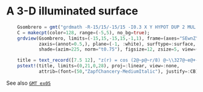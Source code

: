 # A 3-D illuminated surface

```julia
 	Gsombrero = gmt("grdmath -R-15/15/-15/15 -I0.3 X Y HYPOT DUP 2 MUL PI MUL 8 DIV COS EXCH NEG 10 DIV EXP MUL =");
	C = makecpt(color=128, range=(-5,5), no_bg=true);
	grdview(Gsombrero, limits=(-15,15,-15,15,-1,1), frame=(axes="SEwnZ", annot=5),
	        zaxis=(annot=0.5,), plane=(-1, :white), surftype=:surface,
			shade=(azim=225, norm="t0.75"), figsize=12, zsize=5, view=(120,30))

	title = text_record([7.5 12], "z(r) = cos (2@~p@~r/8) @~\\327@~e@+-r/10@+");
	pstext!(title, limits=(0,21,0,28), proj=:linear, view=:none,
	        attrib=(font=(50,"ZapfChancery-MediumItalic"), justify=:CB), scale=1, show=true)
```

See also [`GMT ex05`](https://www.generic-mapping-tools.org/gmt/latest/gallery/ex05.html#example-05)